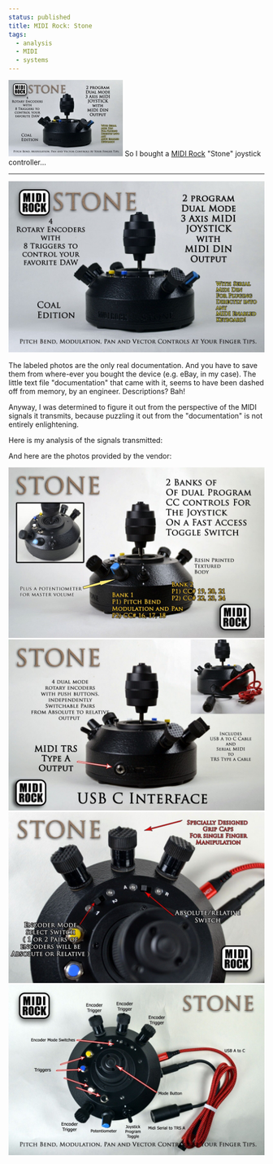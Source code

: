 ```yaml
---                                                                                                                                                                          
status: published
title: MIDI Rock: Stone
tags:
  - analysis
  - MIDI
  - systems
---
```


![](MIDI-Rock-Stone-01-sm.jpg)
So I bought a [MIDI Rock](https://reverb.com/shop/midi-rock) "Stone" joystick controller...

---

![](MIDI-Rock-Stone-01.jpg)

The labeled photos are the only real documentation. And you have to save them from where-ever you bought the device (e.g. eBay, in my case). The little text file "documentation" that came with it, seems to have been dashed off from memory, by an engineer. Descriptions? Bah!

Anyway, I was determined to figure it out from the perspective of the MIDI signals it transmits, because puzzling it out from the "documentation" is not entirely enlightening.

Here is my analysis of the signals transmitted:


And here are the photos provided by the vendor:

![](MIDI-Rock-Stone-02.jpg)
![](MIDI-Rock-Stone-03.jpg)
![](MIDI-Rock-Stone-04.jpg)
![](MIDI-Rock-Stone-05.jpg)
